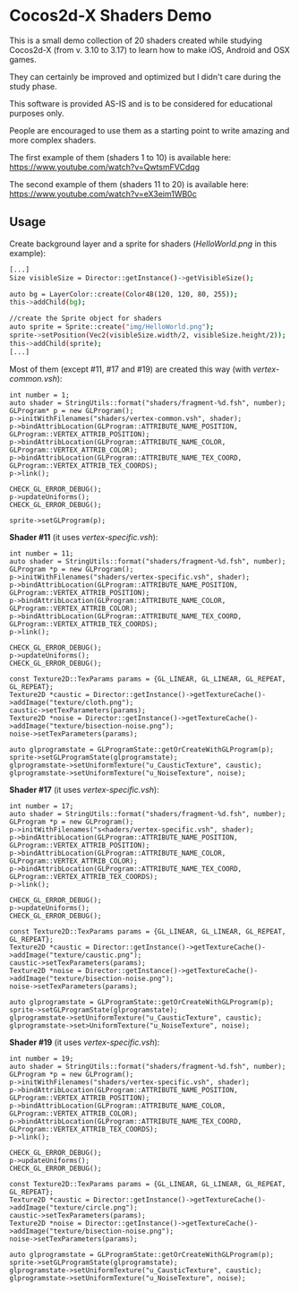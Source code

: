 Cocos2d-X Shaders Demo
===

This is a small demo collection of 20 shaders created while studying Cocos2d-X (from v. 3.10 to 3.17) to learn how to make iOS, Android and OSX games.

They can certainly be improved and optimized but I didn't care during the study phase.

This software is provided AS-IS and is to be considered for educational purposes only.

People are encouraged to use them as a starting point to write amazing and more complex shaders.

The first example of them (shaders 1 to 10) is available here:
https://www.youtube.com/watch?v=QwtsmFVCdqg


The second example of them (shaders 11 to 20) is available here:
https://www.youtube.com/watch?v=eX3eim1WB0c


Usage
---

Create background layer and a sprite for shaders (*HelloWorld.png* in this example):
```bash
[...]
Size visibleSize = Director::getInstance()->getVisibleSize();

auto bg = LayerColor::create(Color4B(120, 120, 80, 255));
this->addChild(bg);

//create the Sprite object for shaders
auto sprite = Sprite::create("img/HelloWorld.png");
sprite->setPosition(Vec2(visibleSize.width/2, visibleSize.height/2));
this->addChild(sprite);
[...]
```

Most of them (except #11, #17 and #19) are created this way (with *vertex-common.vsh*):
```
int number = 1;
auto shader = StringUtils::format("shaders/fragment-%d.fsh", number);
GLProgram* p = new GLProgram();
p->initWithFilenames("shaders/vertex-common.vsh", shader);
p->bindAttribLocation(GLProgram::ATTRIBUTE_NAME_POSITION, GLProgram::VERTEX_ATTRIB_POSITION);
p->bindAttribLocation(GLProgram::ATTRIBUTE_NAME_COLOR, GLProgram::VERTEX_ATTRIB_COLOR);
p->bindAttribLocation(GLProgram::ATTRIBUTE_NAME_TEX_COORD, GLProgram::VERTEX_ATTRIB_TEX_COORDS);
p->link();

CHECK_GL_ERROR_DEBUG();
p->updateUniforms();
CHECK_GL_ERROR_DEBUG();

sprite->setGLProgram(p);
```

**Shader #11** (it uses *vertex-specific.vsh*):
```
int number = 11;
auto shader = StringUtils::format("shaders/fragment-%d.fsh", number);
GLProgram *p = new GLProgram();
p->initWithFilenames("shaders/vertex-specific.vsh", shader);
p->bindAttribLocation(GLProgram::ATTRIBUTE_NAME_POSITION, GLProgram::VERTEX_ATTRIB_POSITION);
p->bindAttribLocation(GLProgram::ATTRIBUTE_NAME_COLOR, GLProgram::VERTEX_ATTRIB_COLOR);
p->bindAttribLocation(GLProgram::ATTRIBUTE_NAME_TEX_COORD, GLProgram::VERTEX_ATTRIB_TEX_COORDS);
p->link();

CHECK_GL_ERROR_DEBUG();
p->updateUniforms();
CHECK_GL_ERROR_DEBUG();

const Texture2D::TexParams params = {GL_LINEAR, GL_LINEAR, GL_REPEAT, GL_REPEAT};
Texture2D *caustic = Director::getInstance()->getTextureCache()->addImage("texture/cloth.png");
caustic->setTexParameters(params);
Texture2D *noise = Director::getInstance()->getTextureCache()->addImage("texture/bisection-noise.png");
noise->setTexParameters(params);

auto glprogramstate = GLProgramState::getOrCreateWithGLProgram(p);
sprite->setGLProgramState(glprogramstate);
glprogramstate->setUniformTexture("u_CausticTexture", caustic);
glprogramstate->setUniformTexture("u_NoiseTexture", noise);
```

**Shader #17** (it uses *vertex-specific.vsh*):
```
int number = 17;
auto shader = StringUtils::format("shaders/fragment-%d.fsh", number);
GLProgram *p = new GLProgram();
p->initWithFilenames("s<haders/vertex-specific.vsh", shader);
p->bindAttribLocation(GLProgram::ATTRIBUTE_NAME_POSITION, GLProgram::VERTEX_ATTRIB_POSITION);
p->bindAttribLocation(GLProgram::ATTRIBUTE_NAME_COLOR, GLProgram::VERTEX_ATTRIB_COLOR);
p->bindAttribLocation(GLProgram::ATTRIBUTE_NAME_TEX_COORD, GLProgram::VERTEX_ATTRIB_TEX_COORDS);
p->link();

CHECK_GL_ERROR_DEBUG();
p->updateUniforms();
CHECK_GL_ERROR_DEBUG();

const Texture2D::TexParams params = {GL_LINEAR, GL_LINEAR, GL_REPEAT, GL_REPEAT};
Texture2D *caustic = Director::getInstance()->getTextureCache()->addImage("texture/caustic.png");
caustic->setTexParameters(params);
Texture2D *noise = Director::getInstance()->getTextureCache()->addImage("texture/bisection-noise.png");
noise->setTexParameters(params);

auto glprogramstate = GLProgramState::getOrCreateWithGLProgram(p);
sprite->setGLProgramState(glprogramstate);
glprogramstate->setUniformTexture("u_CausticTexture", caustic);
glprogramstate->set>UniformTexture("u_NoiseTexture", noise);
```

**Shader #19** (it uses *vertex-specific.vsh*):
```
int number = 19;
auto shader = StringUtils::format("shaders/fragment-%d.fsh", number);
GLProgram *p = new GLProgram();
p->initWithFilenames("shaders/vertex-specific.vsh", shader);
p->bindAttribLocation(GLProgram::ATTRIBUTE_NAME_POSITION, GLProgram::VERTEX_ATTRIB_POSITION);
p->bindAttribLocation(GLProgram::ATTRIBUTE_NAME_COLOR, GLProgram::VERTEX_ATTRIB_COLOR);
p->bindAttribLocation(GLProgram::ATTRIBUTE_NAME_TEX_COORD, GLProgram::VERTEX_ATTRIB_TEX_COORDS);
p->link();

CHECK_GL_ERROR_DEBUG();
p->updateUniforms();
CHECK_GL_ERROR_DEBUG();

const Texture2D::TexParams params = {GL_LINEAR, GL_LINEAR, GL_REPEAT, GL_REPEAT};
Texture2D *caustic = Director::getInstance()->getTextureCache()->addImage("texture/circle.png");
caustic->setTexParameters(params);
Texture2D *noise = Director::getInstance()->getTextureCache()->addImage("texture/bisection-noise.png");
noise->setTexParameters(params);

auto glprogramstate = GLProgramState::getOrCreateWithGLProgram(p);
sprite->setGLProgramState(glprogramstate);
glprogramstate->setUniformTexture("u_CausticTexture", caustic);
glprogramstate->setUniformTexture("u_NoiseTexture", noise);
```

